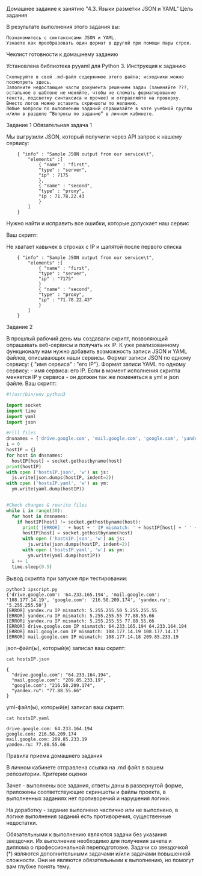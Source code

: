 Домашнее задание к занятию "4.3. Языки разметки JSON и YAML"
Цель задания

В результате выполнения этого задания вы:

    Познакомитесь с синтаксисами JSON и YAML.
    Узнаете как преобразовать один формат в другой при помощи пары строк.

Чеклист готовности к домашнему заданию

Установлена библиотека pyyaml для Python 3.
Инструкция к заданию

    Скопируйте в свой .md-файл содержимое этого файла; исходники можно посмотреть здесь.
    Заполните недостающие части документа решением задач (заменяйте ???, остальное в шаблоне не меняйте, чтобы не сломать форматирование текста, подсветку синтаксиса и прочее) и отправляйте на проверку. Вместо логов можно вставить скриншоты по желанию.
    Любые вопросы по выполнению заданий спрашивайте в чате учебной группы и/или в разделе “Вопросы по заданию” в личном кабинете.

Задание 1
Обязательная задача 1

Мы выгрузили JSON, который получили через API запрос к нашему сервису:
```
    { "info" : "Sample JSON output from our service\t",
        "elements" :[
            { "name" : "first",
            "type" : "server",
            "ip" : 7175 
            },
            { "name" : "second",
            "type" : "proxy",
            "ip : 71.78.22.43
            }
        ]
    }
```
Нужно найти и исправить все ошибки, которые допускает наш сервис

Ваш скрипт:

Не хватает кавычек в строках с IP и щапятой после первого списка
```
    { "info" : "Sample JSON output from our service\t",
        "elements" :[
            { "name" : "first",
            "type" : "server",
            "ip" : "7175" 
            }
            { "name" : "second",
            "type" : "proxy",
            "ip" : "71.78.22.43"
            }
        ]
    }
```
Задание 2

В прошлый рабочий день мы создавали скрипт, позволяющий опрашивать веб-сервисы и получать их IP. К уже реализованному функционалу нам нужно добавить возможность записи JSON и YAML файлов, описывающих наши сервисы. Формат записи JSON по одному сервису: { "имя сервиса" : "его IP"}. Формат записи YAML по одному сервису: - имя сервиса: его IP. Если в момент исполнения скрипта меняется IP у сервиса - он должен так же поменяться в yml и json файле.
Ваш скрипт:
```python
#!/usr/bin/env python3

import socket
import time
import yaml
import json

#Fill files
dnsnames = ['drive.google.com', 'mail.google.com', 'google.com', 'yandex.ru']
i = 0
hostIP = {}
for host in dnsnames:
  hostIP[host] = socket.gethostbyname(host)
print(hostIP)
with open ('hostsIP.json', 'w') as js:
  js.write(json.dumps(hostIP, indent=2))
with open ('hostsIP.yaml', 'w') as ym:
  ym.write(yaml.dump(hostIP))


#Check changes & rewrite files
while i in range(30):
  for host in dnsnames:
    if hostIP[host] != socket.gethostbyname(host):
      print('[ERROR] ' + host + ' IP mismatch: ' + hostIP[host] + ' ' + socket.gethostbyname(host))
      hostIP[host] = socket.gethostbyname(host)
      with open ('hostsIP.json', 'w') as js:
        js.write(json.dumps(hostIP, indent=2))
      with open ('hostsIP.yaml', 'w') as ym:
        ym.write(yaml.dump(hostIP))
  i += 1
  time.sleep(0.5)
```
Вывод скрипта при запуске при тестировании:
```
python3 ipscript.py
{'drive.google.com': '64.233.165.194', 'mail.google.com': '108.177.14.19', 'google.com': '216.58.209.174', 'yandex.ru': '5.255.255.50'}
[ERROR] yandex.ru IP mismatch: 5.255.255.50 5.255.255.55
[ERROR] yandex.ru IP mismatch: 5.255.255.55 77.88.55.66
[ERROR] yandex.ru IP mismatch: 5.255.255.55 77.88.55.66
[ERROR] drive.google.com IP mismatch: 64.233.165.194 64.233.164.194
[ERROR] mail.google.com IP mismatch: 108.177.14.19 108.177.14.17
[ERROR] mail.google.com IP mismatch: 108.177.14.18 209.85.233.19
```
json-файл(ы), который(е) записал ваш скрипт:
```
cat hostsIP.json

{
  "drive.google.com": "64.233.164.194",
  "mail.google.com": "209.85.233.19",
  "google.com": "216.58.209.174",
  "yandex.ru": "77.88.55.66"
}                                                                                                                                                                                                                                                                                     
```
yml-файл(ы), который(е) записал ваш скрипт:
```
cat hostsIP.yaml

drive.google.com: 64.233.164.194
google.com: 216.58.209.174
mail.google.com: 209.85.233.19
yandex.ru: 77.88.55.66

```

Правила приема домашнего задания

В личном кабинете отправлена ссылка на .md файл в вашем репозитории.
Критерии оценки

Зачет - выполнены все задания, ответы даны в развернутой форме, приложены соответствующие скриншоты и файлы проекта, в выполненных заданиях нет противоречий и нарушения логики.

На доработку - задание выполнено частично или не выполнено, в логике выполнения заданий есть противоречия, существенные недостатки.

Обязательными к выполнению являются задачи без указания звездочки. Их выполнение необходимо для получения зачета и диплома о профессиональной переподготовке. Задачи со звездочкой (*) являются дополнительными задачами и/или задачами повышенной сложности. Они не являются обязательными к выполнению, но помогут вам глубже понять тему.
